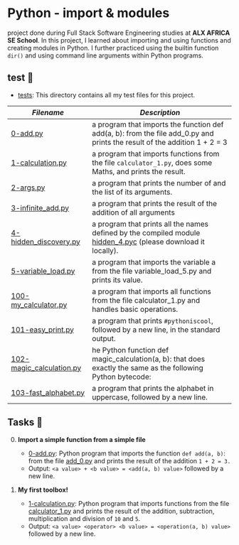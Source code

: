 # Python - import & modules
project done during Full Stack Software Engineering studies at **ALX AFRICA SE School**. In this project, I learned about importing and using functions and creating modules in Python. I further practiced using the builtin function `dir()` and using command line arguments within Python programs.

## test 📁
- [tests](./tests/): This directory contains all my test files for this project.

_Filename_ | _Description_ 
-----------|---------------
[0-add.py](./0-add.py) | a program that imports the function def add(a, b): from the file add_0.py and prints the result of the addition 1 + 2 = 3 
[1-calculation.py](1-calculation.py) | a program that imports functions from the file `calculator_1.py`, does some Maths, and prints the result. 
[2-args.py](2-args.py) | a program that prints the number of and the list of its arguments. 
[3-infinite_add.py](3-infinite_add.py) | a program that prints the result of the addition of all arguments 
[4-hidden_discovery.py](4-hidden_discovery.py) |  a program that prints all the names defined by the compiled module [hidden_4.pyc](https://github.com/holbertonschool/0x02.py/raw/master/hidden_4.pyc) (please download it locally). 
[5-variable_load.py](5-variable_load.py) | a program that imports the variable a from the file variable_load_5.py and prints its value.
[100-my_calculator.py](100-my_calculator.py) | a program that imports all functions from the file calculator_1.py and handles basic operations. 
[101-easy_print.py](101-easy_print.py) | a program that prints `#pythoniscool`, followed by a new line, in the standard output. 
[102-magic_calculation.py](102-magic_calculation.py) | he Python function def magic_calculation(a, b): that does exactly the same as the following Python bytecode:
[103-fast_alphabet.py](103-fast_alphabet.py) | a program that prints the alphabet in uppercase, followed by a new line.

## Tasks 🛅

0. **Import a simple function from a simple file**
    * [0-add.py](./0-add.py): Python program that imports the function `def add(a, b)`: from the file [add_0.py](./tests/add_0.py) and prints the result of the addition `1 + 2 = 3.`
    * Output: `<a value> + <b value> = <add(a, b) value>` followed by a new line.

1. **My first toolbox!**
    * [1-calculation.py](./1-calculation.py): Python program that imports functions from the file [calculator_1.py](./tests/calculator_1.py) and prints the result of the addition, subtraction, multiplication and division of `10` and `5`.
    * Output: `<a value> <operator> <b value> = <operation(a, b) value>` followed by a new line.